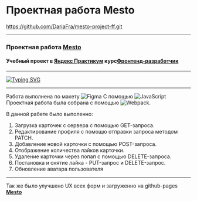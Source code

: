 # Проектная работа Mesto
https://github.com/DariaFra/mesto-project-ff.git

----
### Проектная работа [**Mesto**](https://dariafra.github.io/mesto-project-ff/)
#### Учебный проект в  [**Яндекс Практикум**](https://practicum.yandex.ru/) курс[**Фронтенд-разработчик**](https://practicum.yandex.ru/profile/frontend-developer/)
---
[![Typing SVG](https://readme-typing-svg.herokuapp.com?color=%2336BCF7&lines=Project+Mesto)](https://git.io/typing-svg)

---
Работа выполнена по макету ![Figma](https://img.shields.io/badge/figma-%23F24E1E.svg?style=for-the-badge&logo=figma&logoColor=white) С помощью ![JavaScript](https://img.shields.io/badge/javascript-%23323330.svg?style=for-the-badge&logo=javascript&logoColor=%23F7DF1E) Проектная работа была собрана с помощью ![Webpack](https://img.shields.io/badge/webpack-%238DD6F9.svg?style=for-the-badge&logo=webpack&logoColor=black).

В данной рабете было выполенно:
1. Загрузка карточек с сервера с помощью GET-запроса.
2. Редактирование профиля с помощю отправки запроса методом PATCH.
3. Добавление новой карточки с помощью  POST-запроса.
4. Отображение количества лайков карточки.
5. Удаление карточки через попап с помощью  DELETE-запроса.
6. Постановка и снятие лайка - PUT-запрос и DELETE-запрос.
7. Обновление аватара пользователя
---
Так же было улучшено UX всех форм и загруженно на github-pages [**Mesto**](https://dariafra.github.io/mesto-project-ff/)
